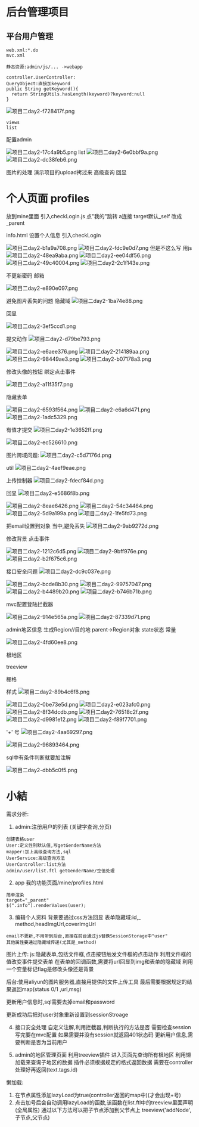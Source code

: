 # 后台管理项目
## 平台用户管理
```
web.xml:*.do
mvc.xml
```
```
静态资源:admin/js/... ->webapp
```
```
controller.UserController:
QueryObject:直接加keyword
public String getKeyword(){
  return StringUtils.hasLength(keyword)?keyword:null
}
```

<img alt="项目二day2-f728417f.png" src="assets/项目二day2-f728417f.png" width="" height="" >

```
views
list
```
配置admin


<img alt="项目二day2-17c4a9b5.png" src="assets/项目二day2-17c4a9b5.png" width="" height="" >
list
<img alt="项目二day2-6e0bbf9a.png" src="assets/项目二day2-6e0bbf9a.png" width="" height="" >
<img alt="项目二day2-dc38feb6.png" src="assets/项目二day2-dc38feb6.png" width="" height="" >

图片的处理
演示项目的upload拷过来
高级查询 回显

# 个人页面 profiles
放到mine里面
引入checkLogin.js
点"我的"跳转
a连接 target默认_self 改成_parent

info.html 设置个人信息
引入checkLogin


<img alt="项目二day2-b1a9a708.png" src="assets/项目二day2-b1a9a708.png" width="" height="" >
<img alt="项目二day2-fdc9e0d7.png" src="assets/项目二day2-fdc9e0d7.png" width="" height="" >
但是不这么写
用js
<img alt="项目二day2-48ea9aba.png" src="assets/项目二day2-48ea9aba.png" width="" height="" >

<img alt="项目二day2-ee04df56.png" src="assets/项目二day2-ee04df56.png" width="" height="" >

<img alt="项目二day2-49c40004.png" src="assets/项目二day2-49c40004.png" width="" height="" >

<img alt="项目二day2-2c1f143e.png" src="assets/项目二day2-2c1f143e.png" width="" height="" >

不更新密码 邮箱

<img alt="项目二day2-e890e097.png" src="assets/项目二day2-e890e097.png" width="" height="" >

避免图片丢失的问题
隐藏域
<img alt="项目二day2-1ba74e88.png" src="assets/项目二day2-1ba74e88.png" width="" height="" >

回显

<img alt="项目二day2-3ef5ccd1.png" src="assets/项目二day2-3ef5ccd1.png" width="" height="" >

提交动作
<img alt="项目二day2-d79be793.png" src="assets/项目二day2-d79be793.png" width="" height="" >

<img alt="项目二day2-e6aee376.png" src="assets/项目二day2-e6aee376.png" width="" height="" >

<img alt="项目二day2-214189aa.png" src="assets/项目二day2-214189aa.png" width="" height="" >

<img alt="项目二day2-98449ae3.png" src="assets/项目二day2-98449ae3.png" width="" height="" >

<img alt="项目二day2-b07178a3.png" src="assets/项目二day2-b07178a3.png" width="" height="" >

修改头像的按钮
绑定点击事件

<img alt="项目二day2-a11f35f7.png" src="assets/项目二day2-a11f35f7.png" width="" height="" >

隐藏表单

<img alt="项目二day2-6593f564.png" src="assets/项目二day2-6593f564.png" width="" height="" >

<img alt="项目二day2-e6a6d471.png" src="assets/项目二day2-e6a6d471.png" width="" height="" >

<img alt="项目二day2-1adc5329.png" src="assets/项目二day2-1adc5329.png" width="" height="" >

有值才提交
<img alt="项目二day2-1e3652ff.png" src="assets/项目二day2-1e3652ff.png" width="" height="" >

<img alt="项目二day2-ec526610.png" src="assets/项目二day2-ec526610.png" width="" height="" >

图片跨域问题:
<img alt="项目二day2-c5d7176d.png" src="assets/项目二day2-c5d7176d.png" width="" height="" >

util
<img alt="项目二day2-4aef9eae.png" src="assets/项目二day2-4aef9eae.png" width="" height="" >

上传控制器
<img alt="项目二day2-fdecf84d.png" src="assets/项目二day2-fdecf84d.png" width="" height="" >

回显
<img alt="项目二day2-e5686f8b.png" src="assets/项目二day2-e5686f8b.png" width="" height="" >

<img alt="项目二day2-8eae6426.png" src="assets/项目二day2-8eae6426.png" width="" height="" >

<img alt="项目二day2-54c34464.png" src="assets/项目二day2-54c34464.png" width="" height="" >

<img alt="项目二day2-5d9a199a.png" src="assets/项目二day2-5d9a199a.png" width="" height="" >

<img alt="项目二day2-1fe5fd73.png" src="assets/项目二day2-1fe5fd73.png" width="" height="" >

把email设置到对象 当中,避免丢失
<img alt="项目二day2-9ab9272d.png" src="assets/项目二day2-9ab9272d.png" width="" height="" >

修改背景
点击事件


<img alt="项目二day2-1212c6d5.png" src="assets/项目二day2-1212c6d5.png" width="" height="" >

<img alt="项目二day2-9bff976e.png" src="assets/项目二day2-9bff976e.png" width="" height="" >

<img alt="项目二day2-b2f675c6.png" src="assets/项目二day2-b2f675c6.png" width="" height="" >

接口安全问题
<img alt="项目二day2-dc9c037e.png" src="assets/项目二day2-dc9c037e.png" width="" height="" >

<img alt="项目二day2-bcde8b30.png" src="assets/项目二day2-bcde8b30.png" width="" height="" >

<img alt="项目二day2-99757047.png" src="assets/项目二day2-99757047.png" width="" height="" >

<img alt="项目二day2-b4489b20.png" src="assets/项目二day2-b4489b20.png" width="" height="" >

<img alt="项目二day2-b746b71b.png" src="assets/项目二day2-b746b71b.png" width="" height="" >

mvc配置登陆拦截器

<img alt="项目二day2-914e565a.png" src="assets/项目二day2-914e565a.png" width="" height="" >

<img alt="项目二day2-87339d71.png" src="assets/项目二day2-87339d71.png" width="" height="" >

admin地区信息
生成Region//目的地
parent->Region对象
state状态 常量

<img alt="项目二day2-4fd60ee8.png" src="assets/项目二day2-4fd60ee8.png" width="" height="" >

根地区

treeview

栅格

样式
<img alt="项目二day2-89b4c6f8.png" src="assets/项目二day2-89b4c6f8.png" width="" height="" >

<img alt="项目二day2-0be73e5d.png" src="assets/项目二day2-0be73e5d.png" width="" height="" >

<img alt="项目二day2-e023afc0.png" src="assets/项目二day2-e023afc0.png" width="" height="" >

<img alt="项目二day2-8f34dcdb.png" src="assets/项目二day2-8f34dcdb.png" width="" height="" >

<img alt="项目二day2-76518c2f.png" src="assets/项目二day2-76518c2f.png" width="" height="" >

<img alt="项目二day2-d9981e12.png" src="assets/项目二day2-d9981e12.png" width="" height="" >

<img alt="项目二day2-f89f7701.png" src="assets/项目二day2-f89f7701.png" width="" height="" >

 '+' 号
 <img alt="项目二day2-4aa69297.png" src="assets/项目二day2-4aa69297.png" width="" height="" >

 <img alt="项目二day2-96893464.png" src="assets/项目二day2-96893464.png" width="" height="" >

 sql中有条件判断就要加注解

 <img alt="项目二day2-dbb5c0f5.png" src="assets/项目二day2-dbb5c0f5.png" width="" height="" >

# 小結
需求分析:
1. admin:注册用户的列表 (关键字查询,分页)
```
创建表格user
User:定义性别默认值,写getGenderName方法
mapper:加上高级查询方法,sql
UserService:高级查询方法
UserController:list方法
admin/user/list.ftl getGenderName/空值处理
```
2. app 我的功能页面/mine/profiles.html
```
简单渲染
target="_parent"
$(".info").renderValues(user);

```
3. 编辑个人资料
背景要通过css方法回显
表单隐藏域:id,_ method,headImgUrl,coverImgUrl
```
email不更新,不用带到后台,直接在前台通过js替换SessionStorage中"user"
其他属性要通过隐藏域传递(尤其是_method)
```

图片上传:
js:隐藏表单,包括文件框,点击按钮触发文件框的点击动作
利用文件框的值改变事件提交表单
在表单的回调函数,需要将url回显到img和表单的隐藏域
利用一个变量标记flag是修改头像还是背景


后台:使用aliyun的图片服务器,直接用提供的文件上传工具
最后需要根据规定的结果返回map(status 0/1 ,url,msg)

更新用户信息时,sql需要去掉email和password

更新成功后把对user对象重新设置到sessionStroage

4. 接口安全处理
自定义注解,利用拦截器,判断执行的方法是否 需要检查session
写完要在mvc配置
如果需要并没有session就返回401状态码
更新用户信息,需要判断是否为当前用户

5. admin的地区管理页面
利用treeview插件
进入页面先查询所有根地区
利用懒加载来查询子地区的数据
插件必须根据规定的格式返回数据
需要在controller处理好再返回(text.tags.id)

懒加载:
1. 在节点属性添加lazyLoad为true(controller返回的map中)(才会出现+号)
2. 点击加号后会自动调用lazyLoad的函数,该函数在list.ftl中的treeview里面声明(全局属性)
通过以下方法可以把子节点添加到父节点上
treeview('addNode',子节点,父节点)
